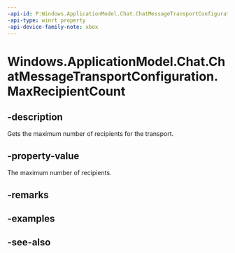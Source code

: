 ```yaml
---
-api-id: P:Windows.ApplicationModel.Chat.ChatMessageTransportConfiguration.MaxRecipientCount
-api-type: winrt property
-api-device-family-note: xbox
---
```


<!-- Property syntax
public int MaxRecipientCount { get; }
-->

# Windows.ApplicationModel.Chat.ChatMessageTransportConfiguration.MaxRecipientCount

## -description
Gets the maximum number of recipients for the transport.

## -property-value
The maximum number of recipients.

## -remarks

## -examples

## -see-also
